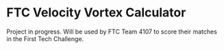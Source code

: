 # FTC Velocity Vortex Calculator

Project in progress.
Will be used by FTC Team 4107 to score their matches in the First Tech Challenge.
